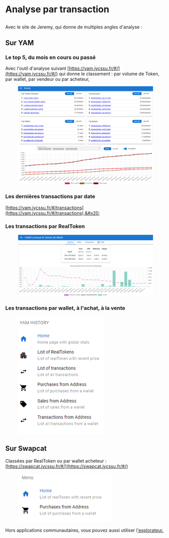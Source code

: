 # Analyse par transaction

##

Avec le site de Jeremy, qui donne de multiples angles d'analyse :&#x20;

## Sur YAM

### Le top 5, du mois en cours ou passé

Avec l'outil d'analyse suivant [https://yam.jycssu.fr/#/](https://yam.jycssu.fr/#/) qui donne le classement : par volume de Token, par wallet, par vendeur ou par acheteur,



<figure><img src="../../.gitbook/assets/image (65).png" alt=""><figcaption></figcaption></figure>

### Les dernières transactions par date

[https://yam.jycssu.fr/#/transactions](https://yam.jycssu.fr/#/transactions),&#x20;

### Les transactions par RealToken

<figure><img src="../../.gitbook/assets/image (3) (1).png" alt=""><figcaption></figcaption></figure>

### Les transactions par wallet, à l'achat, à la vente&#x20;

<figure><img src="../../.gitbook/assets/image (6) (1).png" alt=""><figcaption></figcaption></figure>

## Sur Swapcat

Classées par RealToken ou par wallet acheteur : [https://swapcat.jycssu.fr/#/](https://swapcat.jycssu.fr/#/)

<figure><img src="../../.gitbook/assets/image (5) (2).png" alt=""><figcaption></figcaption></figure>

Hors applications communautaires, vous pouvez aussi utiliser l['explorateur.](analyse-des-transactions-passees.md)
